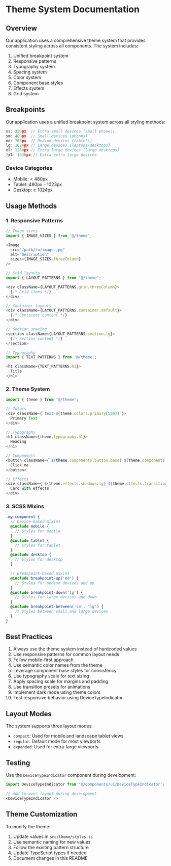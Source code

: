 # Theme System Documentation

## Overview

Our application uses a comprehensive theme system that provides consistent styling across all components. The system includes:

1. Unified breakpoint system
2. Responsive patterns
3. Typography system
4. Spacing system
5. Color system
6. Component base styles
7. Effects system
8. Grid system

## Breakpoints

Our application uses a unified breakpoint system across all styling methods:

```typescript
xs: 320px  // Extra small devices (small phones)
sm: 480px  // Small devices (phones)
md: 768px  // Medium devices (tablets)
lg: 1024px // Large devices (laptops/desktops)
xl: 1280px // Extra large devices (large desktops)
2xl: 1536px // Extra extra large devices
```

### Device Categories

- Mobile: < 480px
- Tablet: 480px - 1023px
- Desktop: ≥ 1024px

## Usage Methods

### 1. Responsive Patterns

```typescript
// Image sizes
import { IMAGE_SIZES } from '@/theme';

<Image
  src="/path/to/image.jpg"
  alt="Description"
  sizes={IMAGE_SIZES.threeColumn}
/>

// Grid layouts
import { LAYOUT_PATTERNS } from '@/theme';

<div className={LAYOUT_PATTERNS.grid.threeColumn}>
  {/* Grid items */}
</div>

// Container layouts
<div className={LAYOUT_PATTERNS.container.default}>
  {/* Container content */}
</div>

// Section spacing
<section className={LAYOUT_PATTERNS.section.lg}>
  {/* Section content */}
</section>

// Typography
import { TEXT_PATTERNS } from '@/theme';

<h1 className={TEXT_PATTERNS.h1}>
  Title
</h1>
```

### 2. Theme System

```typescript
import { theme } from '@/theme';

// Colors
<div className={`text-${theme.colors.primary[500]}`}>
  Primary Text
</div>

// Typography
<h1 className={theme.typography.h1}>
  Heading
</h1>

// Components
<button className={`${theme.components.button.base} ${theme.components.button.variants.primary}`}>
  Click me
</button>

// Effects
<div className={`${theme.effects.shadows.lg} ${theme.effects.transitions.base}`}>
  Card with effects
</div>
```

### 3. SCSS Mixins

```scss
.my-component {
  // Device-based mixins
  @include mobile {
    // Styles for mobile
  }
  @include tablet {
    // Styles for tablet
  }
  @include desktop {
    // Styles for desktop
  }

  // Breakpoint-based mixins
  @include breakpoint-up('md') {
    // Styles for medium devices and up
  }
  @include breakpoint-down('lg') {
    // Styles for large devices and down
  }
  @include breakpoint-between('sm', 'lg') {
    // Styles between small and large devices
  }
}
```

## Best Practices

1. Always use the theme system instead of hardcoded values
2. Use responsive patterns for common layout needs
3. Follow mobile-first approach
4. Use semantic color names from the theme
5. Leverage component base styles for consistency
6. Use typography scale for text sizing
7. Apply spacing scale for margins and padding
8. Use transition presets for animations
9. Implement dark mode using theme colors
10. Test responsive behavior using DeviceTypeIndicator

## Layout Modes

The system supports three layout modes:
- `compact`: Used for mobile and landscape tablet views
- `regular`: Default mode for most viewports
- `expanded`: Used for extra-large viewports

## Testing

Use the `DeviceTypeIndicator` component during development:
```typescript
import DeviceTypeIndicator from '@/components/ui/DeviceTypeIndicator';

// Add to your layout during development
<DeviceTypeIndicator />
```

## Theme Customization

To modify the theme:
1. Update values in `src/theme/styles.ts`
2. Use semantic naming for new values
3. Follow the existing pattern structure
4. Update TypeScript types if needed
5. Document changes in this README 